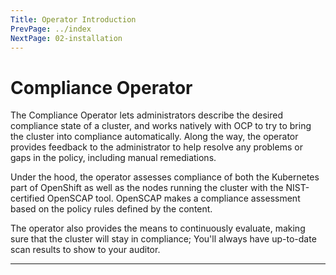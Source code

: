```yaml
---
Title: Operator Introduction
PrevPage: ../index
NextPage: 02-installation
---
```


Compliance Operator
===================

The Compliance Operator lets administrators describe the desired compliance
state of a cluster, and works natively with OCP to try to bring the cluster
into compliance automatically.  Along the way, the operator provides feedback
to the administrator to help resolve any problems or gaps in the policy,
including manual remediations.

Under the hood, the operator assesses compliance of both the Kubernetes part of
OpenShift as well as the nodes running the cluster with the NIST-certified
OpenSCAP tool.  OpenSCAP makes a compliance assessment based on the policy
rules defined by the content.

The operator also provides the means to continuously evaluate, making sure that
the cluster will stay in compliance; You'll always have up-to-date scan results
to show to your auditor.

***
